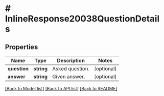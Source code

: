 # # InlineResponse20038QuestionDetails

## Properties

Name | Type | Description | Notes
------------ | ------------- | ------------- | -------------
**question** | **string** | Asked question. | [optional] 
**answer** | **string** | Given answer. | [optional] 

[[Back to Model list]](../../README.md#documentation-for-models) [[Back to API list]](../../README.md#documentation-for-api-endpoints) [[Back to README]](../../README.md)


